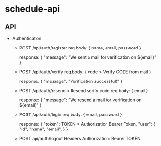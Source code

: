 # schedule-api

## API

- Authentication

  - POST /api/auth/register
    req.body:
    {
    name,
    email,
    password
    }

    response: { "message": "We sent a mail for verification on ${email}" }

  - POST /api/auth/verify
    req.body:
    {
    code > Verify CODE from mail
    }

    response: { "message": "Verification successful!" }

  - POST /api/auth/resend < Resend verify code
    req.body:
    {
    email
    }

    response: { "message": "We resend a mail for verification on ${email}" }

  - POST /api/auth/login
    req.body:
    {
    email,
    password
    }

    response:
    {
    "token": TOKEN > Authorization Bearer Token,
    "user": {
    "id",
    "name",
    "email",
    }
    }

  - POST api/auth/logout
    Headers Authorization: Bearer TOKEN
